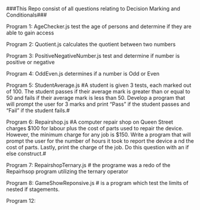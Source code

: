 ###This Repo consist of all questions relating to Decision Marking and Conditionals###

Program 1: AgeChecker.js test the age of persons and determine if they are able to gain access

Program 2: Quotient.js calculates the quotient between two numbers

Program 3: PositiveNegativeNumber.js test and determine if number is positive or negative

Program 4: OddEven.js determines if a number is Odd or Even

Program 5: StudentAverage.js #A student is given 3 tests, each marked out of 100. The student passes if their average mark is greater than or equal to 50 and fails if their average mark is less than 50.  Develop a program that will prompt the user for 3 marks and print “Pass” if the student passes and “Fail” if the student fails.#

Program 6: Repairshop.js #A computer repair shop on Queen Street charges $100 for labour plus 
the cost of parts used to repair the device. However, the minimum 
charge for any job is $150. Write a program that will prompt the 
user for the number of hours  it took to report the device   a
nd the cost of parts. Lastly, print the charge of the job. 
Do this question with an if else construct.#


Program 7: RepairshopTernary.js # the programe was a redo of the Repairhsop program utilizing the ternary operator

Program 8: GameShowReponsive.js # is a program which test the limits of nested if stagements. 


Program 12: 